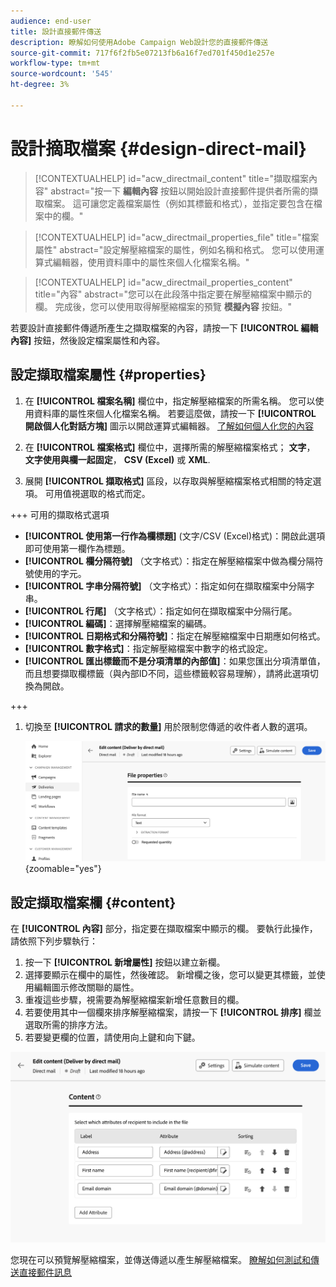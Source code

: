 ```yaml
---
audience: end-user
title: 設計直接郵件傳送
description: 瞭解如何使用Adobe Campaign Web設計您的直接郵件傳送
source-git-commit: 717f6f2fb5e07213fb6a16f7ed701f450d1e257e
workflow-type: tm+mt
source-wordcount: '545'
ht-degree: 3%

---
```



# 設計摘取檔案 {#design-direct-mail}

>[!CONTEXTUALHELP]
>id="acw_directmail_content"
>title="擷取檔案內容"
>abstract="按一下 **編輯內容** 按鈕以開始設計直接郵件提供者所需的擷取檔案。 這可讓您定義檔案屬性（例如其標籤和格式），並指定要包含在檔案中的欄。"

>[!CONTEXTUALHELP]
>id="acw_directmail_properties_file"
>title="檔案屬性"
>abstract="設定解壓縮檔案的屬性，例如名稱和格式。 您可以使用運算式編輯器，使用資料庫中的屬性來個人化檔案名稱。"

>[!CONTEXTUALHELP]
>id="acw_directmail_properties_content"
>title="內容"
>abstract="您可以在此段落中指定要在解壓縮檔案中顯示的欄。 完成後，您可以使用取得解壓縮檔案的預覽 **模擬內容** 按鈕。"

若要設計直接郵件傳遞所產生之擷取檔案的內容，請按一下 **[!UICONTROL 編輯內容]** 按鈕，然後設定檔案屬性和內容。

## 設定擷取檔案屬性 {#properties}

1. 在 **[!UICONTROL 檔案名稱]** 欄位中，指定解壓縮檔案的所需名稱。 您可以使用資料庫的屬性來個人化檔案名稱。 若要這麼做，請按一下 **[!UICONTROL 開啟個人化對話方塊]** 圖示以開啟運算式編輯器。 [了解如何個人化您的內容](../personalization/personalize.md)

1. 在 **[!UICONTROL 檔案格式]** 欄位中，選擇所需的解壓縮檔案格式； **文字**， **文字使用與欄一起固定**， **CSV (Excel)** 或 **XML**.

1. 展開 **[!UICONTROL 擷取格式]** 區段，以存取與解壓縮檔案格式相關的特定選項。 可用值視選取的格式而定。

+++ 可用的擷取格式選項

   * **[!UICONTROL 使用第一行作為欄標題]** (文字/CSV (Excel)格式)：開啟此選項即可使用第一欄作為標題。
   * **[!UICONTROL 欄分隔符號]** （文字格式）：指定在解壓縮檔案中做為欄分隔符號使用的字元。
   * **[!UICONTROL 字串分隔符號]** （文字格式）：指定如何在擷取檔案中分隔字串。
   * **[!UICONTROL 行尾]** （文字格式）：指定如何在擷取檔案中分隔行尾。
   * **[!UICONTROL 編碼]**：選擇解壓縮檔案的編碼。
   * **[!UICONTROL 日期格式和分隔符號]**：指定在解壓縮檔案中日期應如何格式。
   * **[!UICONTROL 數字格式]**：指定解壓縮檔案中數字的格式設定。
   * **[!UICONTROL 匯出標籤而不是分項清單的內部值]**：如果您匯出分項清單值，而且想要擷取欄標籤（與內部ID不同，這些標籤較容易理解），請將此選項切換為開啟。

+++

1. 切換至 **[!UICONTROL 請求的數量]** 用於限制您傳遞的收件者人數的選項。

   ![](assets/dm-content-details.png){zoomable=&quot;yes&quot;}

## 設定擷取檔案欄 {#content}

在 **[!UICONTROL 內容]** 部分，指定要在擷取檔案中顯示的欄。 要執行此操作，請依照下列步驟執行：

1. 按一下 **[!UICONTROL 新增屬性]** 按鈕以建立新欄。
1. 選擇要顯示在欄中的屬性，然後確認。 新增欄之後，您可以變更其標籤，並使用編輯圖示修改關聯的屬性。
1. 重複這些步驟，視需要為解壓縮檔案新增任意數目的欄。
1. 若要使用其中一個欄來排序解壓縮檔案，請按一下 **[!UICONTROL 排序]** 欄並選取所需的排序方法。
1. 若要變更欄的位置，請使用向上鍵和向下鍵。

![](assets/dm-content-attributes.png)

您現在可以預覽解壓縮檔案，並傳送傳遞以產生解壓縮檔案。 [瞭解如何測試和傳送直接郵件訊息](send-direct-mail.md)
